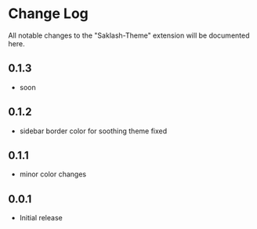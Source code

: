 # Change Log

All notable changes to the "Saklash-Theme" extension will be documented here. 

## 0.1.3

- soon

## 0.1.2

- sidebar border color for soothing theme fixed

## 0.1.1

- minor color changes

## 0.0.1

- Initial release